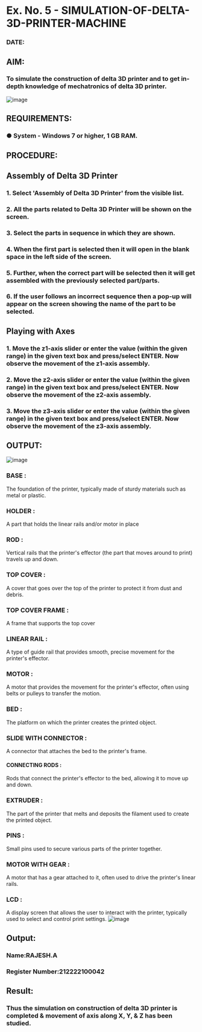 # Ex. No. 5 - SIMULATION-OF-DELTA-3D-PRINTER-MACHINE

### DATE: 
## AIM:
### To simulate the construction of delta 3D printer and to get in-depth knowledge of mechatronics of delta 3D printer.

![image](https://github.com/Sellakumar1987/Ex.-No.-5---SIMULATION-OF-DELTA-3D-PRINTER-MACHINE/assets/113594316/c784471e-098f-456d-9c1b-e9f0ce56cc9b)

## REQUIREMENTS:
### ●	System - Windows 7 or higher, 1 GB RAM.

## PROCEDURE:

## Assembly of Delta 3D Printer
### 1.	Select 'Assembly of Delta 3D Printer' from the visible list.
### 2.	All the parts related to Delta 3D Printer will be shown on the screen.
### 3.	Select the parts in sequence in which they are shown.
### 4.	When the first part is selected then it will open in the blank space in the left side of the screen.
### 5.	Further, when the correct part will be selected then it will get assembled with the previously selected part/parts.
### 6.	If the user follows an incorrect sequence then a pop-up will appear on the screen showing the name of the part to be selected.

## Playing with Axes
### 1.	Move the z1-axis slider or enter the value (within the given range) in the given text box and press/select ENTER. Now observe the movement of the z1-axis assembly.
### 2.	Move the z2-axis slider or enter the value (within the given range) in the given text box and press/select ENTER. Now observe the movement of the z2-axis assembly.
### 3.	Move the z3-axis slider or enter the value (within the given range) in the given text box and press/select ENTER. Now observe the movement of the z3-axis assembly.

## OUTPUT:
![image](https://github.com/Sellakumar1987/Ex.-No.-5---SIMULATION-OF-DELTA-3D-PRINTER-MACHINE/assets/113594316/10304caa-3e0f-4c4a-bd73-3cadb477a64b)
### BASE :
The foundation of the printer, typically made of sturdy materials such as metal or plastic.
### HOLDER :
A part that holds the linear rails and/or motor in place
### ROD :
Vertical rails that the printer's effector (the part that moves around to print) travels up and down.
### TOP COVER :
A cover that goes over the top of the printer to protect it from dust and debris.
### TOP COVER FRAME :
A frame that supports the top cover
### LINEAR RAIL :
A type of guide rail that provides smooth, precise movement for the printer's effector.
### MOTOR :
A motor that provides the movement for the printer's effector, often using belts or pulleys to transfer the motion.
### BED :
The platform on which the printer creates the printed object.
### SLIDE WITH CONNECTOR :
A connector that attaches the bed to the printer's frame.
#### CONNECTING RODS :
Rods that connect the printer's effector to the bed, allowing it to move up and down.
### EXTRUDER :
The part of the printer that melts and deposits the filament used to create the printed object.
### PINS :
Small pins used to secure various parts of the printer together.
### MOTOR WITH GEAR :
A motor that has a gear attached to it, often used to drive the printer's linear rails.
### LCD :
A display screen that allows the user to interact with the printer, typically used to select and control print settings.
![image](https://github.com/Sellakumar1987/Ex.-No.-5---SIMULATION-OF-DELTA-3D-PRINTER-MACHINE/assets/113594316/1f3e6b6d-0724-41dc-b7d2-15516060d066)

## Output:

### Name:RAJESH.A
### Register Number:212222100042

## Result: 
### Thus the simulation on construction of delta 3D printer is completed & movement of axis along X, Y, & Z has been studied.
